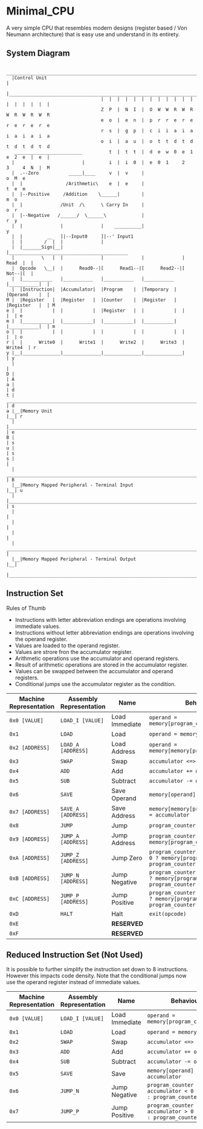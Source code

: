 # Minimal_CPU
A very simple CPU that resembles modern designs (register based / Von Neumann architecture) that is easy use and understand in its entirety.

## System Diagram
```
   ___________________________________________________________________________________
  |Control Unit                                                                       |
  |___________________________________________________________________________________|
                                   |  |  |  |  |  |  |  |  |  |  |  |  |  |  |  |  |  |
                                   Z  P  |  N  I  |  O  W  W  R  W  R  W  R  W  R  W  R
                                   e  o  |  e  n  |  p  r  r  e  r  e  r  e  r  e  r  e
                                   r  s  |  g  p  |  c  i  i  a  i  a  i  a  i  a  i  a
                                   o  i  |  a  u  |  o  t  t  d  t  d  t  d  t  d  t  d
   _________________________          t  |  t  t  |  d  e  w  0  e  1  e  2  e  |  e  |
  |                         |         i  |  i  0  |  e  0  1     2     3     4  N  |  M
  |  .--Zero           _____|____     v  |  v     |                             o  M  e
  |  |                /Arithmetic\    e  |  e     |                             t  e  m
  |  |--Positive     /Addition    \______|        |                                m  o
  |  |              /Unit  /\      \ Carry In     |                                o  r
  |  |--Negative   /______/  \______\             |                                r  y
  |  |              |              |    __________|                                y
  |  |         __   ]|--Input0     ]|--' Input1
  |  |        /  |  |              |
  |  |_______Sign|__|              |____________________________________________
  |          \   |  |              |              |              |     Read  |  |
  |  Opcode   \__|  |      Read0--|[      Read1--|[      Read2--|[     Not--|[  |
  |  |___________   |___________   |___________   |___________   |___________|  |
  |  |Instruction|  |Accumulator|  |Program    |  |Temporary  |  |Operand    |  |
M |  |Register   |  |Register   |  |Counter    |  |Register   |  |Register   |  | M
e |  |           |  |           |  |Register   |  |           |  |           |  | e
m |  |___________|  |___________|  |___________|  |___________|  |___________|  | m
o |  |           |  |           |  |           |  |           |  |           |  | o
r |  |      Write0  |      Write1  |      Write2  |      Write3  |      Write4  | r
y |__|______________|______________|______________|______________|              | y
  |                                                                             |
D |                                                                             | A
a |                                                                             | d
t |   _______________________________________________________________________   | d
a |__|Memory Unit                                                            |__| r
  |  |_______________________________________________________________________|  | e
B |                                                                             | s
u |                                                                             | s
s |                                                                             |
  |   _______________________________________________________________________   | B
  |__|Memory Mapped Peripheral - Terminal Input                              |__| u
  |  |_______________________________________________________________________|  | s
  |                                                                             |
  |                                                                             |
  |                                                                             |
  |   _______________________________________________________________________   |
  |__|Memory Mapped Peripheral - Terminal Output                             |__|
     |_______________________________________________________________________|
```

## Instruction Set

Rules of Thumb
- Instructions with letter abbreviation endings are operations involving immediate values.
- Instructions without letter abbreviation endings are operations involving the operand register.
- Values are loaded to the operand register.
- Values are strore fron the accumulator register.
- Arithmetic operations use the accumulator and operand registers.
- Result of arithmetic operations are stored in the accumulator register.
- Values can be swapped between the accumulator and operand registers.
- Conditional jumps use the accumulator register as the condition.

Machine Representation|Assembly Representation| Name         |Behaviour
----------------------|-----------------------|--------------|----------------------------------------------------------------------------------------
```0x0 [VALUE]```     |```LOAD_I [VALUE]```   |Load Immediate|```operand = memory[program_counter++]```
```0x1```             |```LOAD```             |Load          |```operand = memory[operand]```
```0x2 [ADDRESS]```   |```LOAD_A [ADDRESS]``` |Load Address  |```operand = memory[memory[program_counter++]]```
```0x3```             |```SWAP```             |Swap          |```accumulator <=> operand```
```0x4```             |```ADD```              |Add           |```accumulator += operand```
```0x5```             |```SUB```              |Subtract      |```accumulator -= operand```
```0x6```             |```SAVE```             |Save Operand  |```memory[operand] = accumulator```
```0x7 [ADDRESS]```   |```SAVE_A [ADDRESS]``` |Save Address  |```memory[memory[program_counter++]] = accumulator```
```0x8```             |```JUMP```             |Jump          |```program_counter = memory[operand]```
```0x9 [ADDRESS]```   |```JUMP_A [ADDRESS]``` |Jump Address  |```program_counter = memory[program_counter]```
```0xA [ADDRESS]```   |```JUMP_Z [ADDRESS]``` |Jump Zero     |```program_counter = accumulator == 0 ? memory[program_counter] : program_counter + 1```
```0xB [ADDRESS]```   |```JUMP_N [ADDRESS]``` |Jump Negative |```program_counter = accumulator < 0 ? memory[program_counter] : program_counter + 1```
```0xC [ADDRESS]```   |```JUMP_P [ADDRESS]``` |Jump Positive |```program_counter = accumulator > 0 ? memory[program_counter] : program_counter + 1```
```0xD```             |```HALT```             |Halt          |```exit(opcode)```
```0xE```             |                       |**RESERVED**  |
```0xF```             |                       |**RESERVED**  |

## Reduced Instruction Set (Not Used)

It is possible to further simplify the instruction set down to 8 instructions. However this impacts code density. Note that the conditional jumps now use the operand register instead of immediate values.  

Machine Representation|Assembly Representation| Name         |Behaviour
----------------------|-----------------------|--------------|----------------------------------------------------------------------------------------
```0x0 [VALUE]```     |```LOAD_I [VALUE]```   |Load Immediate|```operand = memory[program_counter++]```
```0x1```             |```LOAD```             |Load          |```operand = memory[operand]```
```0x2```             |```SWAP```             |Swap          |```accumulator <=> operand```
```0x3```             |```ADD```              |Add           |```accumulator += operand```
```0x4```             |```SUB```              |Subtract      |```accumulator -= operand```
```0x5```             |```SAVE```             |Save          |```memory[operand] = accumulator```
```0x6```             |```JUMP_N```           |Jump Negative |```program_counter = accumulator < 0 ? operand : program_counter + 1```
```0x7```             |```JUMP_P```           |Jump Positive |```program_counter = accumulator > 0 ? operand : program_counter + 1```
